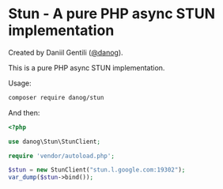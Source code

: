 # Stun - A pure PHP async STUN implementation

Created by Daniil Gentili ([@danog](https://github.com/danog)).  

This is a pure PHP async STUN implementation.

Usage:

```bash
composer require danog/stun
```

And then:

```php
<?php

use danog\Stun\StunClient;

require 'vendor/autoload.php';

$stun = new StunClient("stun.l.google.com:19302");
var_dump($stun->bind());
```
